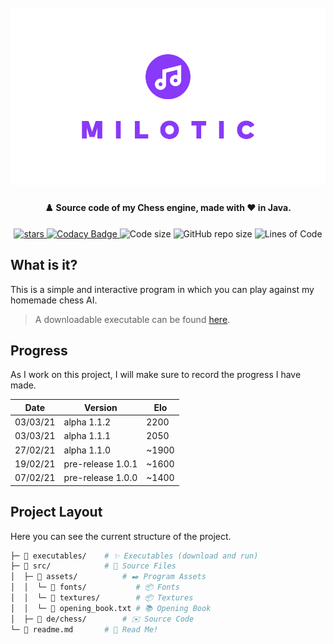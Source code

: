 <h1 align="center">
  <br>
  <img src="https://raw.githubusercontent.com/StylexTV/Milotic/main/images/cover.png">
  <br>
</h1>

<h4 align="center">♟️ Source code of my Chess engine, made with ❤️ in Java.</h4>

<p align="center">
  <a href="https://GitHub.com/StylexTV/Milotic/stargazers/">
    <img alt="stars" src="https://img.shields.io/github/stars/StylexTV/Milotic.svg?color=ffdd00"/>
  </a>
  <a href="https://www.codacy.com/gh/StylexTV/Milotic/dashboard?utm_source=github.com&amp;utm_medium=referral&amp;utm_content=StylexTV/Milotic&amp;utm_campaign=Badge_Grade">
    <img alt="Codacy Badge" src="https://app.codacy.com/project/badge/Grade/06bf8aba945f45c6b8b3e906fe8f49ba"/>
  </a>
  <a>
    <img alt="Code size" src="https://img.shields.io/github/languages/code-size/StylexTV/Milotic.svg"/>
  </a>
  <a>
    <img alt="GitHub repo size" src="https://img.shields.io/github/repo-size/StylexTV/Milotic.svg"/>
  </a>
  <a>
    <img alt="Lines of Code" src="https://tokei.rs/b1/github/StylexTV/Milotic?category=code"/>
  </a>
</p>

## What is it?
This is a simple and interactive program in which you can play against my homemade chess AI.
> A downloadable executable can be found [here](https://github.com/StylexTV/Milotic/raw/main/executables/Schach.jar).

## Progress
As I work on this project, I will make sure to record the progress I have made.

Date | Version | Elo
--- | --- | ---
03/03/21 | alpha 1.1.2 | 2200
03/03/21 | alpha 1.1.1 | 2050
27/02/21 | alpha 1.1.0 | ~1900
19/02/21 | pre-release 1.0.1 | ~1600
07/02/21 | pre-release 1.0.0 | ~1400

## Project Layout
Here you can see the current structure of the project.

```bash
├─ 📂 executables/    # ✨ Executables (download and run)
├─ 📂 src/            # 🌟 Source Files
│  ├─ 📂 assets/          # ✒️ Program Assets
│  │  └─ 📂 fonts/           # 📦 Fonts
│  │  └─ 📂 textures/        # 📦 Textures
│  │  └─ 📃 opening_book.txt # 📚 Opening Book
│  ├─ 📂 de/chess/        # ✉️ Source Code
└─ 📃 readme.md       # 📖 Read Me!
```
